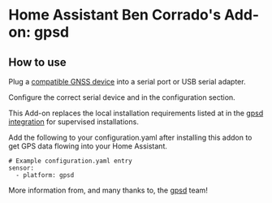 # Home Assistant Ben Corrado's Add-on: gpsd

## How to use

Plug a [compatible GNSS device](https://gpsd.gitlab.io/gpsd/hardware.html) into a serial port or USB serial adapter.

Configure the correct serial device and in the configuration section.

This Add-on replaces the local installation requirements listed at in the [gpsd  integration](https://www.home-assistant.io/integrations/gpsd/) for supervised installations.

Add the following to your configuration.yaml after installing this addon to get GPS data flowing into your Home Assistant.

```
# Example configuration.yaml entry
sensor:
  - platform: gpsd
```

More information from, and many thanks to, the [gpsd](https://gpsd.gitlab.io/gpsd/) team!
